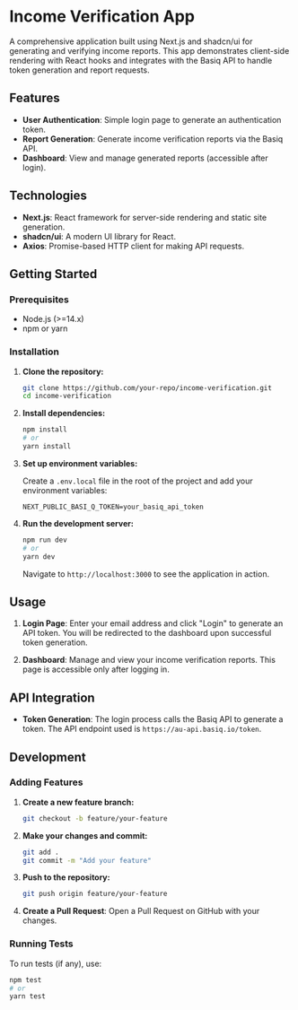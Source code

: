 # Income Verification App

A comprehensive application built using Next.js and shadcn/ui for generating and verifying income reports. This app demonstrates client-side rendering with React hooks and integrates with the Basiq API to handle token generation and report requests.

## Features

- **User Authentication**: Simple login page to generate an authentication token.
- **Report Generation**: Generate income verification reports via the Basiq API.
- **Dashboard**: View and manage generated reports (accessible after login).

## Technologies

- **Next.js**: React framework for server-side rendering and static site generation.
- **shadcn/ui**: A modern UI library for React.
- **Axios**: Promise-based HTTP client for making API requests.

## Getting Started

### Prerequisites

- Node.js (>=14.x)
- npm or yarn

### Installation

1. **Clone the repository:**

    ```bash
    git clone https://github.com/your-repo/income-verification.git
    cd income-verification
    ```

2. **Install dependencies:**

    ```bash
    npm install
    # or
    yarn install
    ```

3. **Set up environment variables:**

    Create a `.env.local` file in the root of the project and add your environment variables:

    ```env
    NEXT_PUBLIC_BASI_Q_TOKEN=your_basiq_api_token
    ```

4. **Run the development server:**

    ```bash
    npm run dev
    # or
    yarn dev
    ```

    Navigate to `http://localhost:3000` to see the application in action.

## Usage

1. **Login Page**: Enter your email address and click "Login" to generate an API token. You will be redirected to the dashboard upon successful token generation.

2. **Dashboard**: Manage and view your income verification reports. This page is accessible only after logging in.

## API Integration

- **Token Generation**: The login process calls the Basiq API to generate a token. The API endpoint used is `https://au-api.basiq.io/token`.

## Development

### Adding Features

1. **Create a new feature branch:**

    ```bash
    git checkout -b feature/your-feature
    ```

2. **Make your changes and commit:**

    ```bash
    git add .
    git commit -m "Add your feature"
    ```

3. **Push to the repository:**

    ```bash
    git push origin feature/your-feature
    ```

4. **Create a Pull Request**: Open a Pull Request on GitHub with your changes.

### Running Tests

To run tests (if any), use:

```bash
npm test
# or
yarn test
